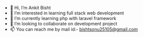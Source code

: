 - 👋 Hi, I’m Ankit Bisht
- 👀 I’m interested in learning full stack web development
- 🌱 I’m currently learning php with laravel framework
- 💞️ I’m looking to collaborate on development project
- 📫 You can reach me by mail id:- bishtsonu25105@gmail.com

<!---
ankit-api/ankit-api is a ✨ special ✨ repository because its `README.md` (this file) appears on your GitHub profile.
You can click the Preview link to take a look at your changes.
--->
